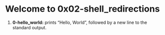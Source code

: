 # Welcome to 0x02-shell_redirections #
1. **0-hello_world:** prints “Hello, World”, followed by a new line to the standard output.
